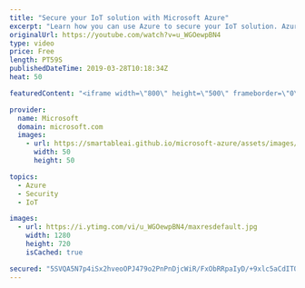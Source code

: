 ```yaml
---
title: "Secure your IoT solution with Microsoft Azure"
excerpt: "Learn how you can use Azure to secure your IoT solution. Azure is now the first major public cloud with end-to-end security for IoT with enhancements to three key services. Azure Security Center can now be used to implement security best practices and mitigate threats not just for IoT devices, but for"
originalUrl: https://youtube.com/watch?v=u_WGOewpBN4
type: video
price: Free
length: PT59S
publishedDateTime: 2019-03-28T10:18:34Z
heat: 50

featuredContent: "<iframe width=\"800\" height=\"500\" frameborder=\"0\" src=\"https://www.youtube.com/embed/u_WGOewpBN4\" allow=\"accelerometer; autoplay; encrypted-media; gyroscope; picture-in-picture\" allowfullscreen></iframe>"

provider:
  name: Microsoft
  domain: microsoft.com
  images:
    - url: https://smartableai.github.io/microsoft-azure/assets/images/organizations/microsoft.com-50x50.jpg
      width: 50
      height: 50

topics:
  - Azure
  - Security
  - IoT

images:
  - url: https://i.ytimg.com/vi/u_WGOewpBN4/maxresdefault.jpg
    width: 1280
    height: 720
    isCached: true

secured: "5SVQA5N7p4iSx2hveoOPJ479o2PnPnDjcWiR/FxObRRpaIyD/+9xlc5aCdITQg0mL3uSzA+3T6EGd8xshOrPLLPnu8luHpxs10lLGIWM8zEUZFjcVPPLXX9syqFuf/9BvWWskof5cxwlCAHr4wgyDFomDAdfugqaKpzA7kX1gQFwv64izQh6R2fjemPTZmkLZ+0C6chDTWdbRaWlCwgzPtQYUxAewkEzQ1th7kuGoFOqs1G9sUdsBzKK/i5IEu2+gvLPSBi/+tUr0irf0SDgJmtbemSJHKgjiMeWw8/dXqb0zvaorxnAp9ZDMKt3TiNJxjswFXd67oNPUMZ+X73i7pO1CHBqUuJ+o+tfbRnqgT2gQDPqk+IuVJHMwqhvkbkPwABdPbJtPPhJGr8UeEaOPWr/d6uLmblgeOCILQ1x5kk=;f/V++7OlzZCypj3xkFZ55A=="
---
```


